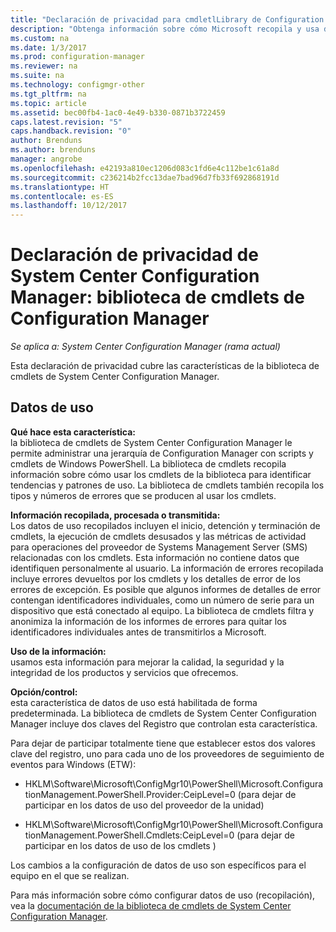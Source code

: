 ```yaml
---
title: "Declaración de privacidad para cmdletlLibrary de Configuration Manager"
description: "Obtenga información sobre cómo Microsoft recopila y usa datos relacionados con la biblioteca de cmdlets de System Center Configuration Manager."
ms.custom: na
ms.date: 1/3/2017
ms.prod: configuration-manager
ms.reviewer: na
ms.suite: na
ms.technology: configmgr-other
ms.tgt_pltfrm: na
ms.topic: article
ms.assetid: bec00fb4-1ac0-4e49-b330-0871b3722459
caps.latest.revision: "5"
caps.handback.revision: "0"
author: Brenduns
ms.author: brenduns
manager: angrobe
ms.openlocfilehash: e42193a810ec1206d083c1fd6e4c112be1c61a8d
ms.sourcegitcommit: c236214b2fcc13dae7bad96d7fb33f692868191d
ms.translationtype: HT
ms.contentlocale: es-ES
ms.lasthandoff: 10/12/2017
---
```

# <a name="system-center-configuration-manager-privacy-statement---configuration-manager-cmdlet-library"></a>Declaración de privacidad de System Center Configuration Manager: biblioteca de cmdlets de Configuration Manager

*Se aplica a: System Center Configuration Manager (rama actual)*

Esta declaración de privacidad cubre las características de la biblioteca de cmdlets de System Center Configuration Manager.  

## <a name="usage-data"></a>Datos de uso  
 **Qué hace esta característica:**   
la biblioteca de cmdlets de System Center Configuration Manager le permite administrar una jerarquía de Configuration Manager con scripts y cmdlets de Windows PowerShell. La biblioteca de cmdlets recopila información sobre cómo usar los cmdlets de la biblioteca para identificar tendencias y patrones de uso. La biblioteca de cmdlets también recopila los tipos y números de errores que se producen al usar los cmdlets.  

 **Información recopilada, procesada o transmitida:**   
Los datos de uso recopilados incluyen el inicio, detención y terminación de cmdlets, la ejecución de cmdlets desusados y las métricas de actividad para operaciones del proveedor de Systems Management Server (SMS) relacionadas con los cmdlets. Esta información no contiene datos que identifiquen personalmente al usuario.  La información de errores recopilada incluye errores devueltos por los cmdlets y los detalles de error de los errores de excepción. Es posible que algunos informes de detalles de error contengan identificadores individuales, como un número de serie para un dispositivo que está conectado al equipo. La biblioteca de cmdlets filtra y anonimiza la información de los informes de errores para quitar los identificadores individuales antes de transmitirlos a Microsoft.  

 **Uso de la información:**   
usamos esta información para mejorar la calidad, la seguridad y la integridad de los productos y servicios que ofrecemos.  

 **Opción/control:**   
esta característica de datos de uso está habilitada de forma predeterminada. La biblioteca de cmdlets de System Center Configuration Manager incluye dos claves del Registro que controlan esta característica.  

 Para dejar de participar totalmente tiene que establecer estos dos valores clave del registro, uno para cada uno de los proveedores de seguimiento de eventos para Windows (ETW):  

-   HKLM\Software\Microsoft\ConfigMgr10\PowerShell\Microsoft.ConfigurationManagement.PowerShell.Provider:CeipLevel=0 (para dejar de participar en los datos de uso del proveedor de la unidad)  

-   HKLM\Software\Microsoft\ConfigMgr10\PowerShell\Microsoft.ConfigurationManagement.PowerShell.Cmdlets:CeipLevel=0 (para dejar de participar en los datos de uso de los cmdlets )  

 Los cambios a la configuración de datos de uso son específicos para el equipo en el que se realizan.  

 Para más información sobre cómo configurar datos de uso (recopilación), vea la [documentación de la biblioteca de cmdlets de System Center Configuration Manager](https://technet.microsoft.com/en-us/library/dn958404.aspx).   

